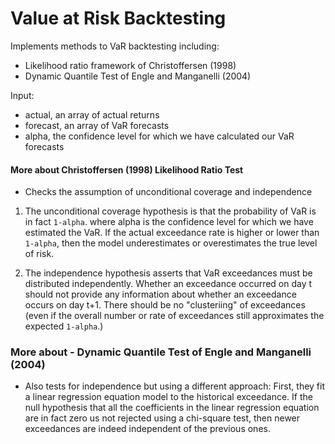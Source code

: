 # Value at Risk Backtesting

Implements methods to VaR backtesting including:

- Likelihood ratio framework of Christoffersen (1998)
- Dynamic Quantile Test of Engle and Manganelli (2004)

Input:
- actual, an array of actual returns
- forecast, an array of VaR forecasts
- alpha, the confidence level for which we have calculated our VaR forecasts

#### More about Christoffersen (1998) Likelihood Ratio Test
- Checks the assumption of unconditional coverage and independence

1. The unconditional coverage hypothesis is that the probability of VaR is in fact ```1-alpha```. where alpha is the confidence level for which we have estimated the VaR. If the actual exceedance rate is higher or lower than ```1-alpha```, then the model underestimates or overestimates the true level of risk. 

2. The independence hypothesis asserts that VaR exceedances must be distributed independently. Whether an exceedance occurred on day t should not provide any information about whether an exceedance occurs on day t+1. There should be no "clusteriing" of exceedances (even if the overall number or rate of exceedances still approximates the expected ```1-alpha```.)

### More about - Dynamic Quantile Test of Engle and Manganelli (2004)

- Also tests for independence but using a different approach: 
First, they fit a linear regression equation model to the historical exceedance. If the null hypothesis that all the coefficients in the linear regression equation are in fact zero us not rejected using a chi-square test, then newer exceedances are indeed independent of the previous ones. 